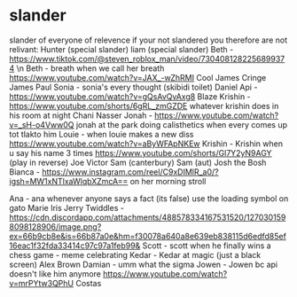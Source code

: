 # slander
slander of everyone of relevence if your not slandered you therefore are not relivant:
Hunter (special slander)
liam (special slander)
Beth - https://www.tiktok.com/@steven_roblox_man/video/7304081282256899374 \n
Beth - breath when we call her breath https://www.youtube.com/watch?v=JAX_-wZhRMI
Cool James 
Cringe James
Paul
Sonia - sonia's every thought (skibidi toilet)
Daniel
Api - https://www.youtube.com/watch?v=gQsAvQvAxg8
Blaze
Krishin - https://www.youtube.com/shorts/6gRL_zmGZDE whatever krishin does in his room at night
Chani
Nasser 
Jonah - https://www.youtube.com/watch?v=_sH-o4Vww0Q jonah at the park doing calisthetics when every comes up tot tlakto him
Louie - when louie makes a new diss https://www.youtube.com/watch?v=aByWFApNKEw
Krishin - Krishin when u say his name 3 times https://www.youtube.com/shorts/Gl7Y2yN9AGY (play in reverse)
Joe 
Victor
Sam (canterbury)
Sam (aut)
Josh the Bosh
Bianca - https://www.instagram.com/reel/C9xDIMlR_a0/?igsh=MW1xNTlxaWlqbXZmcA== on her morning stroll

Ana - ana whenever anyone says a fact (its false)  use the loading symbol on gato
Marie 
Iris
Jerry
Twiddles - https://cdn.discordapp.com/attachments/488578334167531520/1270301598098128906/image.png?ex=66b9cb8e&is=66b87a0e&hm=f30078a640a8e639eb838115d6edfd85ef16eac1f32fda33414c97c97a1feb99&
Scott - scott when he finally wins a chess game - meme celebrating
Kedar - Kedar at magic (just a black screen)
Alex Brown
Damian - umm what the sigma
Jowen - Jowen bc api doesn't like him anymore https://www.youtube.com/watch?v=mrPYtw3QPhU
Costas 


